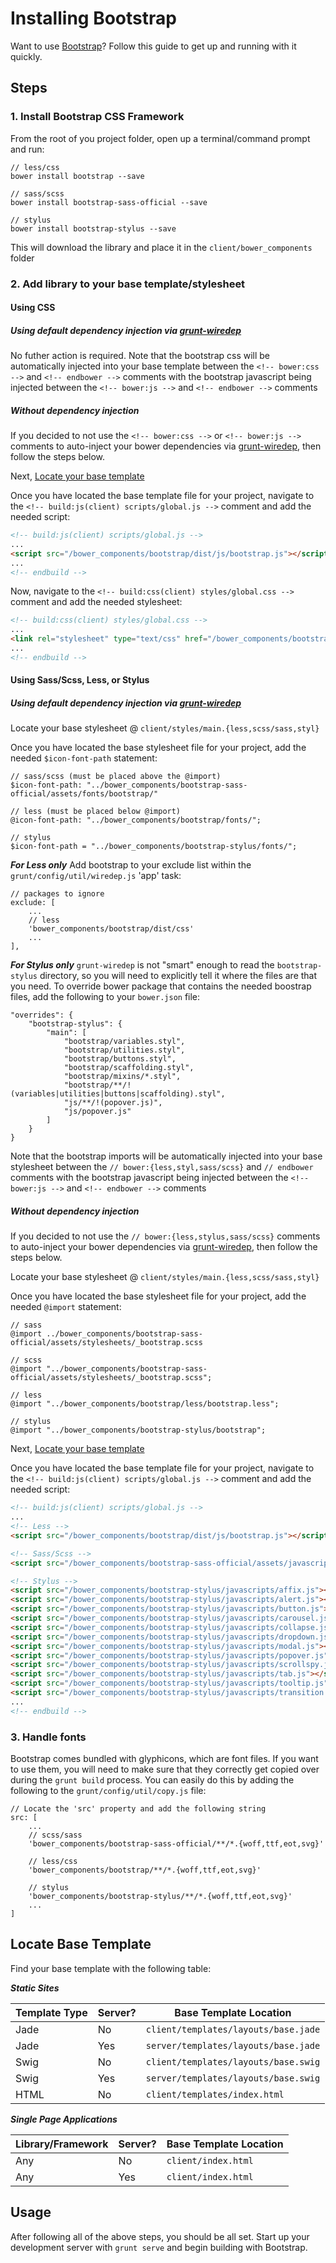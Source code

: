 # Installing Bootstrap
Want to use [Bootstrap](http://getbootstrap.com/)? Follow this guide to get up and running with it quickly.

## Steps

### 1. Install Bootstrap CSS Framework
From the root of you project folder, open up a terminal/command prompt and run:

```
// less/css
bower install bootstrap --save

// sass/scss
bower install bootstrap-sass-official --save

// stylus
bower install bootstrap-stylus --save
```

This will download the library and place it in the `client/bower_components` folder

### 2. Add library to your base template/stylesheet

#### Using CSS

##### Using default dependency injection via [grunt-wiredep](https://github.com/stephenplusplus/grunt-wiredep)

No futher action is required. Note that the bootstrap css will be automatically injected into your base template between the `<!-- bower:css -->` and `<!-- endbower -->` comments with the bootstrap javascript being injected between the `<!-- bower:js -->` and `<!-- endbower -->` comments

##### Without dependency injection

If you decided to not use the `<!-- bower:css -->` or `<!-- bower:js -->` comments to auto-inject your bower dependencies via [grunt-wiredep](https://github.com/stephenplusplus/grunt-wiredep), then follow the steps below.

Next, [Locate your base template](#locate-base-template)

Once you have located the base template file for your project, navigate to the `<!-- build:js(client) scripts/global.js -->` comment and add the needed script:

```html
<!-- build:js(client) scripts/global.js -->
...
<script src="/bower_components/bootstrap/dist/js/bootstrap.js"></script>
...
<!-- endbuild -->
```

Now, navigate to the `<!-- build:css(client) styles/global.css -->` comment and add the needed stylesheet:

```html
<!-- build:css(client) styles/global.css -->
...
<link rel="stylesheet" type="text/css" href="/bower_components/bootstrap/dist/css/bootstrap.css">
...
<!-- endbuild -->
```

#### Using Sass/Scss, Less, or Stylus
##### Using default dependency injection via [grunt-wiredep](https://github.com/stephenplusplus/grunt-wiredep)

Locate your base stylesheet @ `client/styles/main.{less,scss/sass,styl}`

Once you have located the base stylesheet file for your project, add the needed `$icon-font-path` statement:

```
// sass/scss (must be placed above the @import)
$icon-font-path: "../bower_components/bootstrap-sass-official/assets/fonts/bootstrap/"

// less (must be placed below @import)
@icon-font-path: "../bower_components/bootstrap/fonts/";

// stylus
$icon-font-path = "../bower_components/bootstrap-stylus/fonts/";
```

***For Less only***
Add bootstrap to your exclude list within the `grunt/config/util/wiredep.js` 'app' task:

```
// packages to ignore
exclude: [
    ...
    // less
    'bower_components/bootstrap/dist/css'
    ...
],
```

***For Stylus only***
`grunt-wiredep` is not "smart" enough to read the `bootstrap-stylus` directory, so you will need to explicitly tell it where the files are that you need. To override bower package that contains the needed boostrap files, add the following to your `bower.json` file:

```
"overrides": {
    "bootstrap-stylus": {
        "main": [
            "bootstrap/variables.styl",
            "bootstrap/utilities.styl",
            "bootstrap/buttons.styl",
            "bootstrap/scaffolding.styl",
            "bootstrap/mixins/*.styl",
            "bootstrap/**/!(variables|utilities|buttons|scaffolding).styl",
            "js/**/!(popover.js)",
            "js/popover.js"
        ]
    }
}
```

Note that the bootstrap imports will be automatically injected into your base stylesheet between the `// bower:{less,styl,sass/scss}` and `// endbower` comments with the bootstrap javascript being injected between the `<!-- bower:js -->` and `<!-- endbower -->` comments

##### Without dependency injection

If you decided to not use the `// bower:{less,stylus,sass/scss}` comments to auto-inject your bower dependencies via [grunt-wiredep](https://github.com/stephenplusplus/grunt-wiredep), then follow the steps below.

Locate your base stylesheet @ `client/styles/main.{less,scss/sass,styl}`

Once you have located the base stylesheet file for your project, add the needed `@import` statement:

```
// sass
@import ../bower_components/bootstrap-sass-official/assets/stylesheets/_bootstrap.scss

// scss
@import "../bower_components/bootstrap-sass-official/assets/stylesheets/_bootstrap.scss";

// less
@import "../bower_components/bootstrap/less/bootstrap.less";

// stylus
@import "../bower_components/bootstrap-stylus/bootstrap";
```

Next, [Locate your base template](#locate-base-template)

Once you have located the base template file for your project, navigate to the `<!-- build:js(client) scripts/global.js -->` comment and add the needed script:

```html
<!-- build:js(client) scripts/global.js -->
...
<!-- Less -->
<script src="/bower_components/bootstrap/dist/js/bootstrap.js"></script>

<!-- Sass/Scss -->
<script src="/bower_components/bootstrap-sass-official/assets/javascripts/bootstrap.js"></script>

<!-- Stylus -->
<script src="/bower_components/bootstrap-stylus/javascripts/affix.js"></script>
<script src="/bower_components/bootstrap-stylus/javascripts/alert.js"></script>
<script src="/bower_components/bootstrap-stylus/javascripts/button.js"></script>
<script src="/bower_components/bootstrap-stylus/javascripts/carousel.js"></script>
<script src="/bower_components/bootstrap-stylus/javascripts/collapse.js"></script>
<script src="/bower_components/bootstrap-stylus/javascripts/dropdown.js"></script>
<script src="/bower_components/bootstrap-stylus/javascripts/modal.js"></script>
<script src="/bower_components/bootstrap-stylus/javascripts/popover.js"></script>
<script src="/bower_components/bootstrap-stylus/javascripts/scrollspy.js"></script>
<script src="/bower_components/bootstrap-stylus/javascripts/tab.js"></script>
<script src="/bower_components/bootstrap-stylus/javascripts/tooltip.js"></script>
<script src="/bower_components/bootstrap-stylus/javascripts/transition.js"></script>
...
<!-- endbuild -->
```

### 3. Handle fonts

Bootstrap comes bundled with glyphicons, which are font files. If you want to use them, you will need to make sure that they correctly get copied over during the `grunt build` process. You can easily do this by adding the following to the `grunt/config/util/copy.js` file:

```
// Locate the 'src' property and add the following string
src: [
    ...
    // scss/sass
    'bower_components/bootstrap-sass-official/**/*.{woff,ttf,eot,svg}'

    // less/css
    'bower_components/bootstrap/**/*.{woff,ttf,eot,svg}'

    // stylus
    'bower_components/bootstrap-stylus/**/*.{woff,ttf,eot,svg}'
    ...
]
```

## Locate Base Template

Find your base template with the following table:

***Static Sites***

|Template Type | Server? | Base Template Location
|---------|---------------|---------
|Jade | No  | `client/templates/layouts/base.jade`
|Jade | Yes | `server/templates/layouts/base.jade`
|Swig | No |`client/templates/layouts/base.swig`
|Swig | Yes | `server/templates/layouts/base.swig`
|HTML | No | `client/templates/index.html`

***Single Page Applications***

|Library/Framework | Server? | Base Template Location
|---------|---------------|---------
|Any | No  | `client/index.html`
|Any | Yes | `client/index.html`

## Usage
After following all of the above steps, you should be all set. Start up your development server with `grunt serve` and begin building with Bootstrap.
